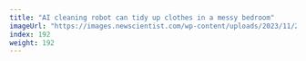 ```yaml
---
title: "AI cleaning robot can tidy up clothes in a messy bedroom"
imageUrl: "https://images.newscientist.com/wp-content/uploads/2023/11/21152134/SEI_181102879.jpg?width=788"
index: 192
weight: 192
---
```

